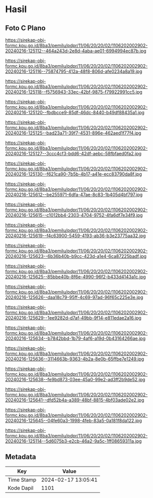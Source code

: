 # Hasil

## Foto C Plano

https://sirekap-obj-formc.kpu.go.id/8ba3/pemilu/pdpr/11/06/20/20/02/1106202002902-20240216-125112--464a243d-2e8d-4aba-ae01-6994994ec87b.jpg

https://sirekap-obj-formc.kpu.go.id/8ba3/pemilu/pdpr/11/06/20/20/02/1106202002902-20240216-125116--75874795-412a-48f8-806d-afe0234a8a19.jpg

https://sirekap-obj-formc.kpu.go.id/8ba3/pemilu/pdpr/11/06/20/20/02/1106202002902-20240216-125118--f5756943-33ec-42bf-9875-f79922991cc5.jpg

https://sirekap-obj-formc.kpu.go.id/8ba3/pemilu/pdpr/11/06/20/20/02/1106202002902-20240216-125120--fbdbcce9-85df-46dc-8440-b49df88435a1.jpg

https://sirekap-obj-formc.kpu.go.id/8ba3/pemilu/pdpr/11/06/20/20/02/1106202002902-20240216-125125--bad23a71-39f7-4531-896e-462aed1f77f4.jpg

https://sirekap-obj-formc.kpu.go.id/8ba3/pemilu/pdpr/11/06/20/20/02/1106202002902-20240216-125127--3ccc4cf3-bdd6-42df-aebc-58fbfaed0fa2.jpg

https://sirekap-obj-formc.kpu.go.id/8ba3/pemilu/pdpr/11/06/20/20/02/1106202002902-20240216-125130--f621ca90-7b5b-4b17-a41e-ecc83790da8f.jpg

https://sirekap-obj-formc.kpu.go.id/8ba3/pemilu/pdpr/11/06/20/20/02/1106202002902-20240216-125612--be255971-6dfa-47ae-8c83-1b405d4bf797.jpg

https://sirekap-obj-formc.kpu.go.id/8ba3/pemilu/pdpr/11/06/20/20/02/1106202002902-20240216-125615--c1012bb4-2303-4704-9752-4fa6df7e34f9.jpg

https://sirekap-obj-formc.kpu.go.id/8ba3/pemilu/pdpr/11/06/20/20/02/1106202002902-20240216-125619--f4c63900-5459-4193-ab36-b3e23775aa32.jpg

https://sirekap-obj-formc.kpu.go.id/8ba3/pemilu/pdpr/11/06/20/20/02/1106202002902-20240216-125623--6b36b40b-b9cc-423d-a1e4-6ca87225badf.jpg

https://sirekap-obj-formc.kpu.go.id/8ba3/pemilu/pdpr/11/06/20/20/02/1106202002902-20240216-125625--85bbe40b-8f6e-4990-96f2-b433d4143a1c.jpg

https://sirekap-obj-formc.kpu.go.id/8ba3/pemilu/pdpr/11/06/20/20/02/1106202002902-20240216-125626--daa18c79-95ff-4c69-97ad-96f65c225e3e.jpg

https://sirekap-obj-formc.kpu.go.id/8ba3/pemilu/pdpr/11/06/20/20/02/1106202002902-20240216-125629--1ee9282d-d7af-49bb-9f14-e811edae2a16.jpg

https://sirekap-obj-formc.kpu.go.id/8ba3/pemilu/pdpr/11/06/20/20/02/1106202002902-20240216-125634--b7842bbd-1b79-4af6-a19d-0b43164266ae.jpg

https://sirekap-obj-formc.kpu.go.id/8ba3/pemilu/pdpr/11/06/20/20/02/1106202002902-20240216-125636--3114663b-9363-4b2a-8e0b-65ffbe7e1249.jpg

https://sirekap-obj-formc.kpu.go.id/8ba3/pemilu/pdpr/11/06/20/20/02/1106202002902-20240216-125638--fe9bd873-03ee-45a0-99e2-ad3ff2b9de52.jpg

https://sirekap-obj-formc.kpu.go.id/8ba3/pemilu/pdpr/11/06/20/20/02/1106202002902-20240216-125641--dfd52b4a-a389-48bf-8815-4bf03ade02e2.jpg

https://sirekap-obj-formc.kpu.go.id/8ba3/pemilu/pdpr/11/06/20/20/02/1106202002902-20240216-125645--04fe60a3-1998-4feb-83a5-0a181f8da122.jpg

https://sirekap-obj-formc.kpu.go.id/8ba3/pemilu/pdpr/11/06/20/20/02/1106202002902-20240216-125114--5d6075b3-e2cb-46a2-9a5c-1ff08659311a.jpg


## Metadata

| Key        | Value               |
| ---------- | ------------------- |
| Time Stamp | 2024-02-17 13:05:41 |
| Kode Dapil | 1101                |



